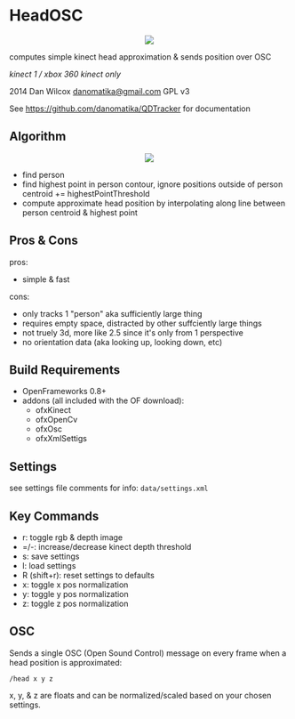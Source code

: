 HeadOSC
=======

<p align="center">
	<img src="https://raw.github.com/danomatika/QDTracker/master/HeadOSC/screenshot.png"/>
</p>

computes simple kinect head approximation & sends position over OSC

*kinect 1 / xbox 360 kinect only*

2014 Dan Wilcox <danomatika@gmail.com> GPL v3

See <https://github.com/danomatika/QDTracker> for documentation


Algorithm
---------

<p align="center">
	<img src="https://raw.github.com/danomatika/QDTracker/master/HeadOSC/sketch.png"/>
</p>

* find person
* find highest point in person contour, ignore positions outside of person centroid += highestPointThreshold
* compute approximate head position by interpolating along line between person centroid & highest point 

Pros & Cons
-----------

pros:

* simple & fast

cons:

* only tracks 1 "person" aka sufficiently large thing
* requires empty space, distracted by other suffciently large things
* not truely 3d, more like 2.5 since it's only from 1 perspective
* no orientation data (aka looking up, looking down, etc)

Build Requirements
------------------

* OpenFrameworks 0.8+
* addons (all included with the OF download):
  * ofxKinect 
  * ofxOpenCv
  * ofxOsc
  * ofxXmlSettigs

Settings
--------

see settings file comments for info: `data/settings.xml`

Key Commands
------------

* r: toggle rgb & depth image
* =/-: increase/decrease kinect depth threshold
* s: save settings
* l: load settings
* R (shift+r): reset settings to defaults
* x: toggle x pos normalization
* y: toggle y pos normalization
* z: toggle z pos normalization

OSC
---

Sends a single OSC (Open Sound Control) message on every frame when a head position is approximated:

    /head x y z
    
x, y, & z are floats and can be normalized/scaled based on your chosen settings.